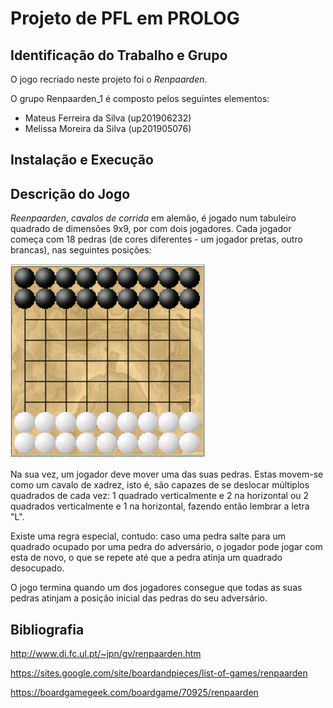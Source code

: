 # Projeto de PFL em PROLOG

## Identificação do Trabalho e Grupo

O jogo recriado neste projeto foi o *Renpaarden*.

O grupo Renpaarden_1 é composto pelos seguintes elementos:

- Mateus Ferreira da Silva (up201906232)
- Melissa Moreira da Silva (up201905076)

## Instalação e Execução

## Descrição do Jogo

*Reenpaarden*, *cavalos de corrida* em alemão, é jogado num tabuleiro quadrado de dimensões 9x9, por com dois jogadores. Cada jogador começa com 18 pedras (de cores diferentes - um jogador pretas, outro brancas), nas seguintes posições:

![board](imagens/renpaarden_board.png)

Na sua vez, um jogador deve mover uma das suas pedras. Estas movem-se como um cavalo de xadrez, isto é, são capazes de se deslocar múltiplos quadrados de cada vez: 1 quadrado verticalmente e 2 na horizontal ou 2 quadrados verticalmente e 1 na horizontal, fazendo então lembrar a letra "L".

Existe uma regra especial, contudo: caso uma pedra salte para um quadrado ocupado por uma pedra do adversário, o jogador pode jogar com esta de novo, o que se repete até que a pedra atinja um quadrado desocupado.

O jogo termina quando um dos jogadores consegue que todas as suas pedras atinjam a posição inicial das pedras do seu adversário.



## **Bibliografia**

http://www.di.fc.ul.pt/~jpn/gv/renpaarden.htm

https://sites.google.com/site/boardandpieces/list-of-games/renpaarden

https://boardgamegeek.com/boardgame/70925/renpaarden

